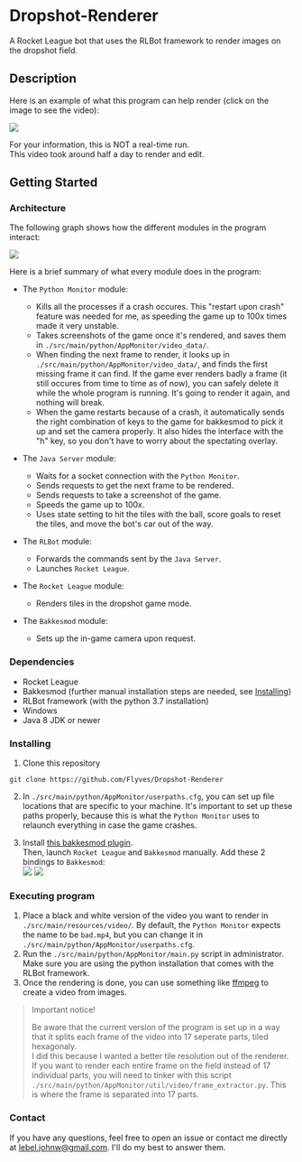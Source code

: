 # Dropshot-Renderer

A Rocket League bot that uses the RLBot framework to render images on the dropshot field. 

## Description

Here is an example of what this program can help render (click on the image to see the video):  
  
[![](https://user-images.githubusercontent.com/34081873/178400527-8bc1b63b-c9f4-41e4-b080-8d8d24028a0b.png)](https://youtu.be/fcR8aT_8CgE)

For your information, this is NOT a real-time run.  
This video took around half a day to render and edit. 


## Getting Started

### Architecture

The following graph shows how the different modules in the program interact:  
  
![](https://user-images.githubusercontent.com/34081873/178389159-37acdd55-f33f-48c0-8c12-5d3f5d80a5f2.png)

Here is a brief summary of what every module does in the program:  
- The `Python Monitor` module:
  - Kills all the processes if a crash occures. This "restart upon crash" feature was needed for me, as speeding the game up to 100x times made it very unstable.  
  - Takes screenshots of the game once it's rendered, and saves them in `./src/main/python/AppMonitor/video_data/`.  
  - When finding the next frame to render, it looks up in `./src/main/python/AppMonitor/video_data/`, and finds the first missing frame it can find. 
If the game ever renders badly a frame (it still occures from time to time as of now), you can safely delete it while the whole program is running. 
It's going to render it again, and nothing will break.  
  - When the game restarts because of a crash, it automatically sends the right combination of keys to the game for bakkesmod to pick it up and set the camera properly. 
It also hides the interface with the "h" key, so you don't have to worry about the spectating overlay. 

- The `Java Server` module:
  - Waits for a socket connection with the `Python Monitor`.
  - Sends requests to get the next frame to be rendered. 
  - Sends requests to take a screenshot of the game. 
  - Speeds the game up to 100x. 
  - Uses state setting to hit the tiles with the ball, score goals to reset the tiles, and move the bot's car out of the way. 

- The `RLBot` module:
  - Forwards the commands sent by the `Java Server`. 
  - Launches `Rocket League`. 

- The `Rocket League` module:
  - Renders tiles in the dropshot game mode. 

- The `Bakkesmod` module:
  - Sets up the in-game camera upon request. 

### Dependencies

* Rocket League
* Bakkesmod (further manual installation steps are needed, see [Installing](#Installing))
* RLBot framework (with the python 3.7 installation)
* Windows
* Java 8 JDK or newer

### Installing

1) Clone this repository
```
git clone https://github.com/Flyves/Dropshot-Renderer
```

2) In `./src/main/python/AppMonitor/userpaths.cfg`, you can set up file locations that are specific to your machine. 
It's important to set up these paths properly, because this is what the `Python Monitor` uses to relaunch everything in case the game crashes.  

3) Install [this bakkesmod plugin](https://bakkesplugins.com/plugins/view/107).  
Then, launch `Rocket League` and `Bakkesmod` manually. Add these 2 bindings to `Bakkesmod`:  
![](https://user-images.githubusercontent.com/34081873/178390324-76cb14a1-bcb2-4ade-b70f-4e58a5f5a04d.png)
![](https://user-images.githubusercontent.com/34081873/178390386-1dc7b8ca-9529-4ffb-a1f7-7e5b6872e86d.png)  


### Executing program

1) Place a black and white version of the video you want to render in `./src/main/resources/video/`. By default, the `Python Monitor` expects the name to be `bad.mp4`, but you can change it in `./src/main/python/AppMonitor/userpaths.cfg`. 
2) Run the `./src/main/python/AppMonitor/main.py` script in administrator. Make sure you are using the python installation that comes with the RLBot framework. 
3) Once the rendering is done, you can use something like [ffmpeg](https://ffmpeg.org/) to create a video from images. 

> Important notice!  
>   
> Be aware that the current version of the program is set up in a way that it splits each frame of the video into 17 seperate parts, tiled hexagonaly.  
I did this because I wanted a better tile resolution out of the renderer. 
If you want to render each entire frame on the field instead of 17 individual parts, you will need to tinker with this script `./src/main/python/AppMonitor/util/video/frame_extractor.py`. 
This is where the frame is separated into 17 parts.  


### Contact

If you have any questions, feel free to open an issue or contact me directly at lebel.johnw@gmail.com. I'll do my best to answer them. 
